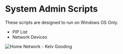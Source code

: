 # System Admin Scripts

These scripts are designed to run on Windows OS Only.

* PIP List
* Network Devices

![Home Network - Kelv Gooding](https://user-images.githubusercontent.com/82043281/172411300-e367c650-a173-4aa3-8fe1-2c2c728bcb9f.png)

